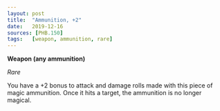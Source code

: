 ```yaml
---
layout: post
title:  "Ammunition, +2"
date:   2019-12-16
sources: [PHB.150]
tags:   [weapon, ammunition, rare]
---
```


**Weapon (any ammunition)**

*Rare*

You have a +2 bonus to attack and damage rolls made with this piece of magic ammunition. Once it hits a target, the ammunition is no longer magical.